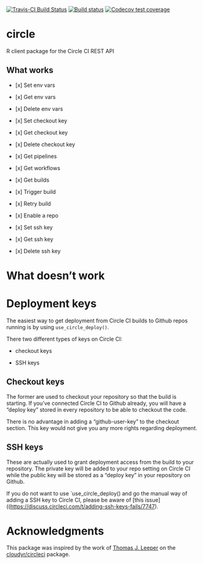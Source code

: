 
<!-- badges: start -->

[![Travis-CI Build
Status](https://travis-ci.org/pat-s/circle.svg?branch=master)](https://travis-ci.org/pat-s/circle)
[![Build
status](https://ci.appveyor.com/api/projects/status/r8w1psd0f5r4hs6t/branch/master?svg=true)](https://ci.appveyor.com/project/pat-s/circle/branch/master)
[![Codecov test
coverage](https://codecov.io/gh/pat-s/circle/branch/master/graph/badge.svg)](https://codecov.io/gh/pat-s/circle?branch=master)
<!-- badges: end -->

# circle

R client package for the Circle CI REST API

## What works

  - \[x\] Set env vars

  - \[x\] Get env vars

  - \[x\] Delete env vars

  - \[x\] Set checkout key

  - \[x\] Get checkout key

  - \[x\] Delete checkout key

  - \[x\] Get pipelines

  - \[x\] Get workflows

  - \[x\] Get builds

  - \[x\] Trigger build

  - \[x\] Retry build

  - \[x\] Enable a repo

  - \[x\] Set ssh key

  - \[x\] Get ssh key

  - \[x\] Delete ssh key

# What doesn’t work

# Deployment keys

The easiest way to get deployment from Circle CI builds to Github repos
running is by using `use_circle_deploy()`.

There two different types of keys on Circle CI:

  - checkout keys

  - SSH keys

## Checkout keys

The former are used to checkout your repository so that the build is
starting. If you’ve connected Circle CI to Github already, you will have
a “deploy key” stored in every repository to be able to checkout the
code.

There is no advantage in adding a “github-user-key” to the checkout
section. This key would not give you any more rights regarding
deployment.

## SSH keys

These are actually used to grant deployment access from the build to
your repository. The private key will be added to your repo setting on
Circle CI while the public key will be stored as a “deploy key” in your
repository on Github.

If you do not want to use \`use\_circle\_deploy() and go the manual way
of adding a SSH key to Circle CI, please be aware of \[this
issue\]((<https://discuss.circleci.com/t/adding-ssh-keys-fails/7747>).

# Acknowledgments

This package was inspired by the work of [Thomas J.
Leeper](https://github.com/leeper) on the
[cloudyr/circleci](https://github.com/cloudyr/circleci) package.
